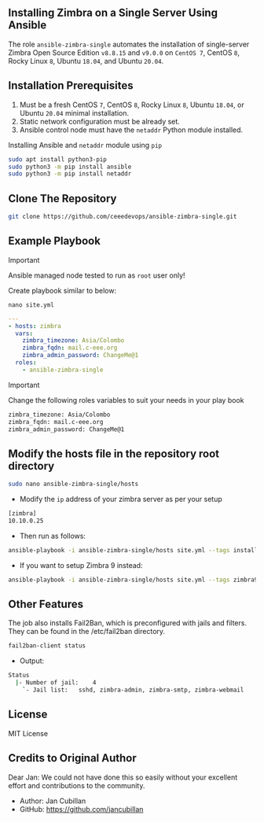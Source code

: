 ## Installing Zimbra on a Single Server Using Ansible

The role `ansible-zimbra-single` automates the installation of single-server Zimbra Open Source Edition `v8.8.15` and `v9.0.0` on `CentOS 7`, CentOS `8`, Rocky Linux `8`, Ubuntu `18.04`, and Ubuntu `20.04`.

## Installation Prerequisites

1. Must be a fresh CentOS `7`, CentOS `8`, Rocky Linux `8`, Ubuntu `18.04`, or Ubuntu `20.04` minimal installation.
2. Static network configuration must be already set.
3. Ansible control node must have the `netaddr` Python module installed.

Installing Ansible and  `netaddr` module using `pip`

```bash
sudo apt install python3-pip
sudo python3 -m pip install ansible
sudo python3 -m pip install netaddr
```
## Clone The Repository

```bash
git clone https://github.com/ceeedevops/ansible-zimbra-single.git
```

##  Example Playbook

> [!IMPORTANT] 
> Ansible managed node tested to run as `root` user only!

Create playbook similar to  below:

```bssh
nano site.yml
```

```yaml
--- 
- hosts: zimbra
  vars:
    zimbra_timezone: Asia/Colombo
    zimbra_fqdn: mail.c-eee.org
    zimbra_admin_password: ChangeMe@1
  roles:
    - ansible-zimbra-single
```

> [!IMPORTANT]
> Change the following roles variables to suit your needs in your play book

```bash
zimbra_timezone: Asia/Colombo
zimbra_fqdn: mail.c-eee.org
zimbra_admin_password: ChangeMe@1
```
## Modify the hosts file in the repository root directory

```bash
sudo nano ansible-zimbra-single/hosts
```
- Modify the `ip` address of your zimbra server  as per your setup

```bash
[zimbra]
10.10.0.25
```

- Then run as follows:

```bash
ansible-playbook -i ansible-zimbra-single/hosts site.yml --tags install
```

- If you want to setup Zimbra 9 instead:

```bash
ansible-playbook -i ansible-zimbra-single/hosts site.yml --tags zimbra9
```

## Other Features

The job also installs Fail2Ban, which is preconfigured with jails and filters. They can be found in the /etc/fail2ban directory.

```bash
fail2ban-client status
```
- Output:

```bash
Status
  |- Number of jail:	4
    `- Jail list:	sshd, zimbra-admin, zimbra-smtp, zimbra-webmail
```

## License

MIT License

## Credits to Original Author

Dear Jan: We could not have done this so easily without your excellent effort and contributions to the community. 

- Author: Jan Cubillan
- GitHub: https://github.com/jancubillan
